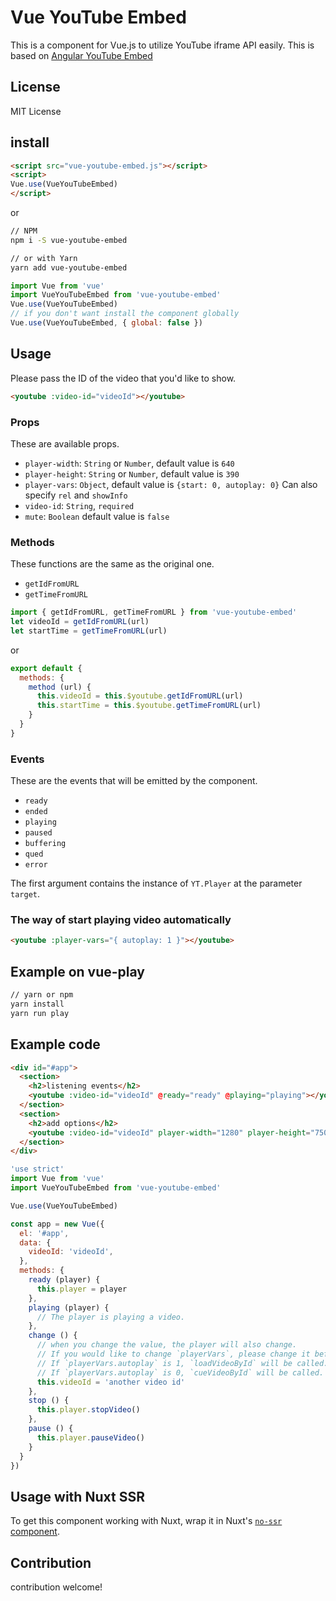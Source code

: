 # Vue YouTube Embed

This is a component for Vue.js to utilize YouTube iframe API easily.
This is based on [Angular YouTube Embed](http://brandly.github.io/angular-youtube-embed/)

## License

MIT License

## install

```html
<script src="vue-youtube-embed.js"></script>
<script>
Vue.use(VueYouTubeEmbed)
</script>
```

or

```bash
// NPM
npm i -S vue-youtube-embed

// or with Yarn
yarn add vue-youtube-embed
```

```js
import Vue from 'vue'
import VueYouTubeEmbed from 'vue-youtube-embed'
Vue.use(VueYouTubeEmbed)
// if you don't want install the component globally
Vue.use(VueYouTubeEmbed, { global: false })
```

## Usage

Please pass the ID of the video that you'd like to show.

```html
<youtube :video-id="videoId"></youtube>
```

### Props

These are available props.

* `player-width`: `String` or `Number`, default value is `640`
* `player-height`: `String` or `Number`, default value is `390`
* `player-vars`: `Object`, default value is `{start: 0, autoplay: 0}` Can also specify `rel` and `showInfo`
* `video-id`: `String`, `required`
* `mute`: `Boolean` default value is `false`

### Methods

These functions are the same as the original one.

* `getIdFromURL`
* `getTimeFromURL`

```js
import { getIdFromURL, getTimeFromURL } from 'vue-youtube-embed'
let videoId = getIdFromURL(url)
let startTime = getTimeFromURL(url)
```

or

```js
export default {
  methods: {
    method (url) {
      this.videoId = this.$youtube.getIdFromURL(url)
      this.startTime = this.$youtube.getTimeFromURL(url)
    }
  }
}
```

### Events

These are the events that will be emitted by the component.

* `ready`
* `ended`
* `playing`
* `paused`
* `buffering`
* `qued`
* `error`

The first argument contains the instance of `YT.Player` at the parameter `target`.

### The way of start playing video automatically

```html
<youtube :player-vars="{ autoplay: 1 }"></youtube>
```

## Example on vue-play

```bash
// yarn or npm
yarn install
yarn run play
```

## Example code

```html
<div id="#app">
  <section>
    <h2>listening events</h2>
    <youtube :video-id="videoId" @ready="ready" @playing="playing"></youtube>
  </section>
  <section>
    <h2>add options</h2>
    <youtube :video-id="videoId" player-width="1280" player-height="750" :player-vars="{autoplay: 1}"></youtube>
  </section>
</div>
```

```js
'use strict'
import Vue from 'vue'
import VueYouTubeEmbed from 'vue-youtube-embed'

Vue.use(VueYouTubeEmbed)

const app = new Vue({
  el: '#app',
  data: {
    videoId: 'videoId',
  },
  methods: {
    ready (player) {
      this.player = player
    },
    playing (player) {
      // The player is playing a video.
    },
    change () {
      // when you change the value, the player will also change.
      // If you would like to change `playerVars`, please change it before you change `videoId`.
      // If `playerVars.autoplay` is 1, `loadVideoById` will be called.
      // If `playerVars.autoplay` is 0, `cueVideoById` will be called.
      this.videoId = 'another video id'
    },
    stop () {
      this.player.stopVideo()
    },
    pause () {
      this.player.pauseVideo()
    }
  }
})
```

## Usage with Nuxt SSR

To get this component working with Nuxt, wrap it in Nuxt's [`no-ssr` component](https://nuxtjs.org/api/components-no-ssr/).

## Contribution

contribution welcome!

